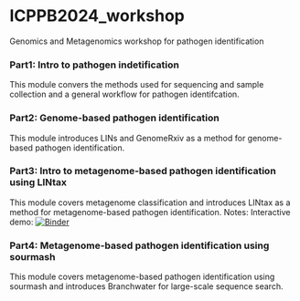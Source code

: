 # ICPPB2024_workshop
Genomics and Metagenomics workshop for pathogen identification

### Part1: Intro to pathogen indetification
  This module convers the methods used for sequencing and sample collection and a general workflow for pathogen identifcation.

### Part2: Genome-based pathogen identification
  This module introduces LINs and GenomeRxiv as a method for genome-based pathogen identification.

### Part3: Intro to metagenome-based pathogen identification using LINtax
  This module covers metagenome classification and introduces LINtax as a method for metagenome-based pathogen identification.
    Notes: 
    Interactive demo: [![Binder](https://mybinder.org/badge_logo.svg)](https://mybinder.org/v2/gh/parul-sharma/2024ICPPB-workshop/main)


### Part4: Metagenome-based pathogen identification using sourmash
  This module covers metagenome-based pathogen identification using sourmash and introduces Branchwater for large-scale sequence search.
